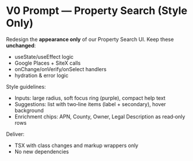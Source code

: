 # V0 Prompt — Property Search (Style Only)

Redesign the **appearance only** of our Property Search UI. Keep these **unchanged**:
- useState/useEffect logic
- Google Places + SiteX calls
- onChange/onVerify/onSelect handlers
- hydration & error logic

Style guidelines:
- Inputs: large radius, soft focus ring (purple), compact help text
- Suggestions: list with two‑line items (label + secondary), hover background
- Enrichment chips: APN, County, Owner, Legal Description as read‑only rows

Deliver:
- TSX with class changes and markup wrappers only
- No new dependencies
